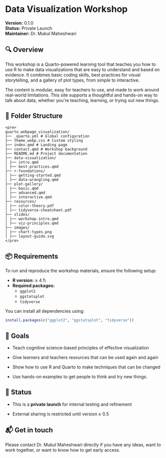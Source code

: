 # Data Visualization Workshop

**Version:** 0.1.0\
**Status:** Private Launch\
**Maintainer:** Dr. Mukul Maheshwari

## 🔍 Overview

This workshop is a Quarto-powered learning tool that teaches you how to use R to make data visualizations that are easy to understand and based on evidence. It combines basic coding skills, best practices for visual storytelling, and a gallery of plot types, from simple to interactive.

The content is modular, easy for teachers to use, and made to work around real-world limitations. This site supports a thoughtful and hands-on way to talk about data, whether you're teaching, learning, or trying out new things.

## 📁 Folder Structure

```{=html}
<pre> 
quarto_webpage_visualization/ 
├── _quarto.yml # Global configuration 
├── theme_webp.css # Custom styling 
├── index.qmd # Landing page 
├── contact.qmd # Workshop background 
├── README.md # Project documentation 
├── data-visualization/ 
│ ├── intro.qmd 
│ ├── best-practices.qmd 
├── r-foundations/ 
│ ├── getting-started.qmd 
│ ├── data-wrangling.qmd 
├── plot-gallery/ 
│ ├── basic.qmd 
│ ├── advanced.qmd 
│ ├── interactive.qmd 
├── resources/ 
│ ├── color-theory.pdf 
│ ├── tidyverse-cheatsheet.pdf 
├── slides/ 
│ ├── workshop-intro.qmd 
│ ├── viz-principles.qmd 
├── images/ 
│ ├── chart-types.png 
│ ├── layout-guide.svg 
</pre>
```

## 📦 Requirements

To run and reproduce the workshop materials, ensure the following setup:

-   **R version:** ≥ 4.1\
-   **Required packages:**
    -   `ggplot2`
    -   `ggstatsplot`
    -   `tidyverse`

You can install all dependencies using:

``` r
install.packages(c("ggplot2", "ggstatsplot", "tidyverse"))
```

## 🎯 Goals

-   Teach cognitive science-based principles of effective visualization

-   Give learners and teachers resources that can be used again and again

-   Show how to use R and Quarto to make techniques that can be changed

-   Use hands-on examples to get people to think and try new things.

## 🚧 Status

-   This is a **private launch** for internal testing and refinement

-   External sharing is restricted until version ≥ 0.5

## 📬 Get in touch

Please contact Dr. Mukul Maheshwari directly if you have any ideas, want to work together, or want to know how to get early access.
